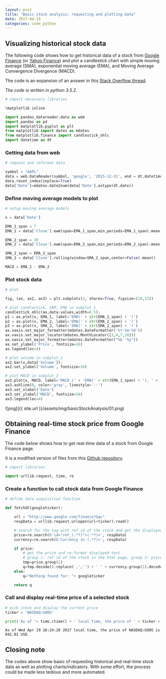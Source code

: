 ```yaml
---
layout: post
title: "Basic stock analysis: requesting and plotting data"
date: 2017-04-19
categories: code_python
---
```



## Visualizing historical stock data

The following code shows how to get historical data of a stock from [Google Finance](https://www.google.com/finance) (or [Yahoo Finance](https://finance.yahoo.com/)) and plot a candlestick chart with simple moving average (SMA), exponential moving average (EMA), and Moving Average Convergence Divergence (MACD).

The code is an expansion of an answer in this [Stack Overflow thread](http://stackoverflow.com/questions/19580116/plotting-candlestick-data-from-a-dataframe-in-python).

*The code is written in python 3.5.2*.

```python
# import necessary libraries

%matplotlib inline  

import pandas_datareader.data as web
import pandas as pd
import matplotlib.pyplot as plt
from matplotlib import dates as mdates
from matplotlib.finance import candlestick_ohlc
import datetime as dt
```

### Getting data from web
```python
# request and reformat data

symbol = "AAPL"
data = web.DataReader(symbol, 'google', '2015-12-31', end = dt.datetime.now())  # use 'google' or 'yahoo' to pick the data source
data.reset_index(inplace=True)
data['Date']=mdates.date2num(data['Date'].astype(dt.date))
```

### Define moving average models to plot
```python
# setup moving average models

x = data['Date']

EMA_1_span = 7
EMA_1 = data['Close'].ewm(span=EMA_1_span,min_periods=EMA_1_span).mean()

EMA_2_span = 30
EMA_2 = data['Close'].ewm(span=EMA_2_span,min_periods=EMA_2_span).mean()

SMA_2_span = EMA_2_span
SMA_2 = data['Close'].rolling(window=SMA_2_span,center=False).mean()

MACD = EMA_1 - EMA_2
```

### Plot stock data
```python
# plot

fig, (ax, ax2, ax3) = plt.subplots(3, sharex=True, figsize=(10,12))

# plot candlestick, SAM, EMA in subplot_1
candlestick_ohlc(ax,data.values,width=0.5);
p1 = ax.plot(x, EMA_1, label='EMA(' + str(EMA_1_span) + ')')
p2 = ax.plot(x, EMA_2, label='EMA(' + str(EMA_2_span) + ')')
p3 = ax.plot(x, SMA_2, label='SMA(' + str(SMA_2_span) + ')')
ax.xaxis.set_major_formatter(mdates.DateFormatter('%Y-%m-%d'))
ax.xaxis.set_major_locator(mdates.MonthLocator([1,4,7,10]))
ax.xaxis.set_major_formatter(mdates.DateFormatter("%b '%y"))
ax.set_ylabel('Price', fontsize=16)
ax.legend(loc=4)

# plot volume in subplot_2
ax2.bar(x,data['Volume']);
ax2.set_ylabel('Volume', fontsize=16)

# plot MACD in subplot_3
ax3.plot(x, MACD, label='MACD (' + 'EMA(' + str(EMA_1_span) + '), ' + 'EMA(' + str(EMA_2_span) + '))')
ax3.axhline(0, color='gray', linestyle='--')
ax3.set_xlabel('Date')
ax3.set_ylabel('MACD', fontsize=16)
ax3.legend(loc=4)
```




![png]({{ site.url }}/assets/img/basicStockAnalysis/01.png)


## Obtaining real-time stock price from Google Finance

The code below shows how to get real-time data of a stock from Google Finance page.

It is a modified version of files from this [Github repository](https://github.com/keevee09/hacking-google-finance-in-real-time).


```python
# import libraries

import urllib.request, time, re
```

### Create a function to call stock data from Google Finance
```python
# define data acquisition function

def fetchGF(googleticker):

    url = "http://www.google.com/finance?&q="
    respData = urllib.request.urlopen(url+ticker).read()

    # search for the tag with ref id of the stock and get the displayed price and currency
    price=re.search(b'id="ref_(.*?)">(.*?)<', respData)
    currency=re.search(b'Currency in (.*?)<', respData)

    if price:
        # get the price and re-format displayed text
        # group 1: ref id of the stock in the html page, group 2: price
        tmp=price.group(2)
        q=tmp.decode().replace(',','') + ' ' + currency.group(1).decode()
    else:
        q="Nothing found for: "+ googleticker

    return q
```

### Call and display real-time price of a selected stock
```python
# pick stock and display the current price
ticker = 'NASDAQ:GOOG'

print('As of '+ time.ctime() + ' local time, the price of ' + ticker + ' is ' + fetchGF(ticker) + '.')
```

    As of Wed Apr 19 16:24:20 2017 local time, the price of NASDAQ:GOOG is 841.01 USD.


## Closing note

The codes above show basic of requesting historical and real-time stock data as well as plotting charts/indicators. With some effort, the process could be made less tedious and more automated.
